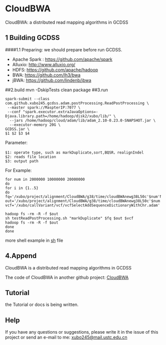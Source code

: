 # CloudBWA
CloudBWA: a distributed read mapping algorithms in GCDSS



## 1 Building GCDSS

####1.1 Preparing: we should prepare before run GCDSS.

- Apache Spark  : https://github.com/apache/spark
- Alluxio: http://www.alluxio.org/
- HDFS: https://github.com/apache/hadoop 
- BWA: https://github.com/lh3/bwa
- jBWA: https://github.com/lindenb/jbwa

 
##2.build
	mvn -DskipTests clean package
##3.run

	spark-submit --class com.github.xubo245.gcdss.adam.postProcessing.ReadPostProcessing \
	 --master spark://MaspterIP:7077 \
	 --conf "spark.executor.extraJavaOptions=-Djava.library.path=/home/hadoop/disk2/xubo/lib/" \
	  --jars /home/hadoop/cloud/adam/lib/adam_2.10-0.23.0-SNAPSHOT.jar \
	  --executor-memory 20G \
	GCDSS.jar \
	$1 $2 $3 $4

Parameter:

	$1: operate type, such as markDuplicate,sort,BQSR，realignIndel
    $2: reads file location
    $3: output path

For Example:

	for num in 2000000 10000000 20000000
	do
	for i in {1..5}
	do
	fq='/xubo/project/alignment/CloudBWA/g38/time/cloudBWAnewg38L50c'$num'Nhs20Paired12time10num16k1.adam'
	out='/xubo/project/alignment/CloudBWA/g38/time/cloudBWAnewg38L50c'$num'Nhs20Paired12time10num16k1.markDuplicateI'$i'.adam'
	vcf='/xubo/callVariant/vcf/vcfSelectAddSequenceDictionaryWithChr.adam'
	
	hadoop fs -rm -R -f $out
	sh testReadPostProcessing.sh "markDuplicate" $fq $out $vcf
	hadoop fs -rm -R -f $out
	done
	done

more shell example in [sh](./sh) file 

## 4.Append
   CloudBWA is a distributed read mapping algorithms in GCDSS

   The code of CloudBWA in another github project: [CloudBWA](https://github.com/xubo245/CloudBWA) 

## Tutorial

the Tutorial or docs is being written.

## Help

If you have any questions or suggestions, please write it in the issue of this project or send an e-mail to me: xubo245@mail.ustc.edu.cn